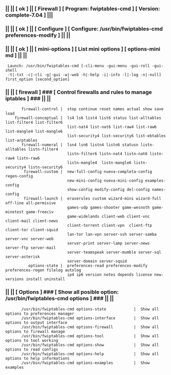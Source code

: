 ### || || [ ok ] || [ Firewall ] [ Program: fwiptables-cmd ] [ Version: complete-7.04 ] |||
### || || [ ok ] || [ Configure ] [ Configure: /usr/bin/fwiptables-cmd preferences-modify ] || ||
### || || [ ok ] || [ mini-options ] [ List mini options ] [ options-mini md ] || ||
     Launch: /usr/bin/fwiptables-cmd [-cli-menu -gui-menu -gui-roll -gui-shell                                       
     -t|-txt -c|-cli -g|-gui -w|-web -h|-help -i|-info -l|-log -n|-null] first_option [second_option]     
### || || [ firewall ]  ### [  Control firewalls and rules to manage iptables ] ### || ||             
           firewall-control |  stop continue reset names actual show save load                         
        firewall-conceptual |  ls4 ls6 list4 list6 status list-alltables list-filter4 list-filter6     
                               list-nat4 list-nat6 list-raw4 list-raw6 list-mangle4 list-mangle6       
                               list-security4 list-security6 list-ebtables list-arptables              
           firewall-numeral |  lsn4 lsn6 listn4 listn6 statusn listn-alltables listn-filter4           
                               listn-filter6 listn-nat4 listn-nat6 listn-raw4 listn-raw6               
                               listn-mangle4  listn-mangle6 listn-security4 listn-security6            
            firewall-custom |  new-full-config nueva-completa-config regen-config                      
                               new-mini-config nueva-mini-config examples-config                       
                               show-config modify-config del-config names-config                       
            firewall-launch |  eraserules custom wizard-mini wizard-full off-line all-permisive        
                               games-udp games-shooter game-wesnoth game-minetest game-freeciv         
                               game-widelands client-web client-vnc client-mail client-news            
                               client-torrent client-vpn  client-ftp  client-tor client-squid          
                               lan-tor lan-vpn server-ssh server-samba server-vnc server-web           
                               server-print server-lamp server-news server-ftp server-mail             
                               server-teamspeak server-mumble server-sql server-asterisk               
                               server-domain server-squid                                              
              options-state |  preferences-read preferences-modify preferences-regen filelog autolog   
                               ip4 ip6 version notes depends license new-versions install uninstall   
### || ||  [ Options ]  ### [  Show all posible option: /usr/bin/fwiptables-cmd options ] ### || ||               
           /usr/bin/fwiptables-cmd options-state            |  Show all options to preferences manager             
           /usr/bin/fwiptables-cmd options-interface        |  Show all options to output interface                
           /usr/bin/fwiptables-cmd options-firewall         |  Show all options to firewall manage                 
           /usr/bin/fwiptables-cmd options-tool             |  Show all options to tool working                    
           /usr/bin/fwiptables-cmd options-show             |  Show all options to read configs                    
           /usr/bin/fwiptables-cmd options-help             |  Show all options to help informations               
           /usr/bin/fwiptables-cmd options-examples         |  Show examples                                       
